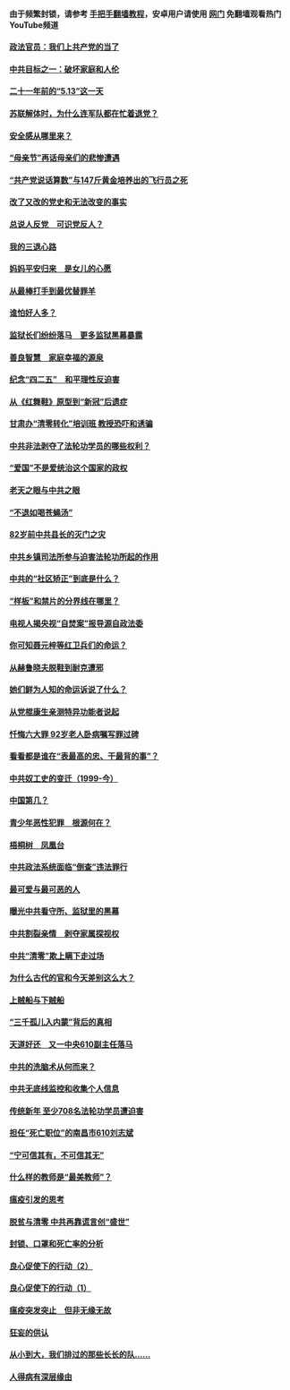 #### 由于频繁封锁，请参考 [手把手翻墙教程](https://github.com/gfw-breaker/guides/wiki/)，安卓用户请使用 [网门](https://github.com/gfw-breaker/nogfw/blob/master/dl.md?t=05162001) 免翻墙观看热门YouTube频道 

#### [政法官员：我们上共产党的当了](../pages/19/425351.md?t=05162001) 

#### [中共目标之一：破坏家庭和人伦](../pages/19/424454.md?t=05162001) 

#### [二十一年前的“5.13”这一天](../pages/19/424814.md?t=05162001) 

#### [苏联解体时，为什么连军队都在忙着退党？](../pages/19/424335.md?t=05162001) 

#### [安全感从哪里来？](../pages/19/424336.md?t=05162001) 

#### [“母亲节”再话母亲们的悲惨遭遇](../pages/19/424234.md?t=05162001) 

#### [“共产党说话算数”与147斤黄金培养出的飞行员之死](../pages/19/424115.md?t=05162001) 

#### [改了又改的党史和无法改变的事实](../pages/19/424037.md?t=05162001) 

#### [总说人反党　可识党反人？](../pages/19/423820.md?t=05162001) 

#### [我的三退心路](../pages/19/423876.md?t=05162001) 

#### [妈妈平安归来　是女儿的心愿](../pages/19/423947.md?t=05162001) 

#### [从最棒打手到最优替罪羊](../pages/19/423819.md?t=05162001) 

#### [谁怕好人多？](../pages/19/423774.md?t=05162001) 

#### [监狱长们纷纷落马　更多监狱黑幕暴露](../pages/19/423787.md?t=05162001) 

#### [善良智慧　家庭幸福的源泉](../pages/19/423632.md?t=05162001) 

#### [纪念“四二五”　和平理性反迫害](../pages/19/423660.md?t=05162001) 

#### [从《红舞鞋》原型到“新冠”后遗症](../pages/19/423509.md?t=05162001) 

#### [甘肃办“清零转化”培训班 教授恐吓和诱骗](../pages/19/423498.md?t=05162001) 

#### [中共非法剥夺了法轮功学员的哪些权利？](../pages/19/423392.md?t=05162001) 

#### [“爱国”不是爱统治这个国家的政权](../pages/19/423029.md?t=05162001) 

#### [老天之眼与中共之眼](../pages/19/423378.md?t=05162001) 

#### [“不退如喝苍蝇汤”](../pages/19/423287.md?t=05162001) 

#### [82岁前中共县长的灭门之灾](../pages/19/423055.md?t=05162001) 

#### [中共乡镇司法所参与迫害法轮功所起的作用](../pages/19/423064.md?t=05162001) 

#### [中共的“社区矫正”到底是什么？](../pages/19/422870.md?t=05162001) 

#### [“样板”和禁片的分界线在哪里？](../pages/19/422704.md?t=05162001) 

#### [电视人揭央视“自焚案”报导源自政法委](../pages/19/422770.md?t=05162001) 

#### [你可知聂元梓等红卫兵们的命运？](../pages/19/422848.md?t=05162001) 

#### [从赫鲁晓夫脱鞋到耐克遭邪](../pages/19/422826.md?t=05162001) 

#### [她们鲜为人知的命运诉说了什么？](../pages/19/422754.md?t=05162001) 

#### [从党棍康生亲测特异功能者说起](../pages/19/422657.md?t=05162001) 

#### [忏悔六大罪 92岁老人卧病嘱写罪过碑](../pages/19/422750.md?t=05162001) 

#### [看看都是谁在“表最高的忠、干最背的事”？](../pages/19/422703.md?t=05162001) 

#### [中共奴工史的变迁（1999-今）](../pages/19/422656.md?t=05162001) 

#### [中国第几？](../pages/19/422496.md?t=05162001) 

#### [青少年恶性犯罪　根源何在？](../pages/19/422449.md?t=05162001) 

#### [梧桐树　凤凰台](../pages/19/422442.md?t=05162001) 

#### [中共政法系统面临“倒查”违法罪行](../pages/19/422497.md?t=05162001) 

#### [最可爱与最可恶的人](../pages/19/422448.md?t=05162001) 

#### [曝光中共看守所、监狱里的黑幕](../pages/19/422390.md?t=05162001) 

#### [中共割裂亲情　剥夺家属探视权](../pages/19/422364.md?t=05162001) 

#### [中共“清零”欺上瞒下走过场](../pages/19/422306.md?t=05162001) 

#### [为什么古代的官和今天差别这么大？](../pages/19/422228.md?t=05162001) 

#### [上贼船与下贼船](../pages/19/422276.md?t=05162001) 

#### [“三千孤儿入内蒙”背后的真相](../pages/19/422229.md?t=05162001) 

#### [天道好还　又一中央610副主任落马](../pages/19/422155.md?t=05162001) 

#### [中共的洗脑术从何而来？](../pages/19/422154.md?t=05162001) 

#### [中共无底线监控和收集个人信息](../pages/19/422039.md?t=05162001) 

#### [传统新年 至少708名法轮功学员遭迫害](../pages/19/421946.md?t=05162001) 

#### [担任“死亡职位”的南昌市610刘志斌](../pages/19/421957.md?t=05162001) 

#### [“宁可信其有，不可信其无”](../pages/19/421691.md?t=05162001) 

#### [什么样的教师是“最美教师”？](../pages/19/421755.md?t=05162001) 

#### [瘟疫引发的思考](../pages/19/421594.md?t=05162001) 

#### [脱贫与清零 中共再靠谎言创“盛世”](../pages/19/421590.md?t=05162001) 

#### [封锁、口罩和死亡率的分析](../pages/19/421495.md?t=05162001) 

#### [良心促使下的行动（2）](../pages/19/421361.md?t=05162001) 

#### [良心促使下的行动（1）](../pages/19/421302.md?t=05162001) 

#### [瘟疫突发突止　但非无缘无故](../pages/19/421281.md?t=05162001) 

#### [狂妄的供认](../pages/19/421199.md?t=05162001) 

#### [从小到大，我们排过的那些长长的队……](../pages/19/421243.md?t=05162001) 

#### [人得病有深层缘由](../pages/19/420864.md?t=05162001) 

